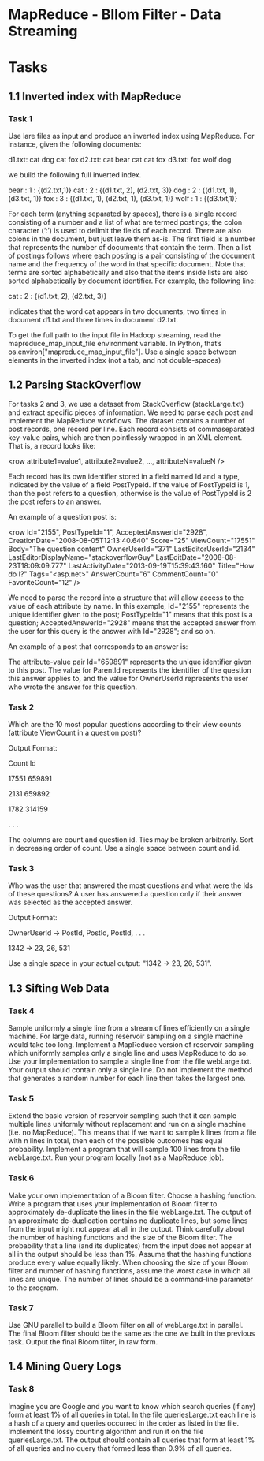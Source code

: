 # MapReduce - Bllom Filter - Data Streaming

# Tasks

## 1.1 Inverted index with MapReduce

### Task 1
Use lare files as input and produce an inverted index using MapReduce. For instance, given the following documents:

d1.txt: cat dog cat fox
d2.txt: cat bear cat cat fox
d3.txt: fox wolf dog

we build the following full inverted index.

bear : 1 : {(d2.txt,1)}
cat : 2 : {(d1.txt, 2), (d2.txt, 3)}
dog : 2 : {(d1.txt, 1), (d3.txt, 1)}
fox : 3 : {(d1.txt, 1), (d2.txt, 1), (d3.txt, 1)}
wolf : 1 : {(d3.txt,1)}

For each term (anything separated by spaces), there is a single record consisting of a number and
a list of what are termed postings; the colon character (‘:’) is used to delimit the fields of each record.
There are also colons in the document, but just leave them as-is. The first field is a number that represents
the number of documents that contain the term. Then a list of postings follows where each posting
is a pair consisting of the document name and the frequency of the word in that specific document. Note
that terms are sorted alphabetically and also that the items inside lists are also sorted alphabetically by
document identifier. For example, the following line:

cat : 2 : {(d1.txt, 2), (d2.txt, 3)}

indicates that the word cat appears in two documents, two times in document d1.txt and three times
in document d2.txt.

To get the full path to the input file in Hadoop streaming, read the mapreduce_map_input_file environment
variable. In Python, that’s os.environ["mapreduce_map_input_file"]. Use a single space
between elements in the inverted index (not a tab, and not double-spaces)

## 1.2 Parsing StackOverflow
For tasks 2 and 3, we use a dataset from StackOverflow (stackLarge.txt) and extract specific
pieces of information. We need to parse each post and implement the MapReduce workflows.
The dataset contains a number of post records, one record per line. Each record consists of commaseparated
key-value pairs, which are then pointlessly wrapped in an XML element. That is, a record
looks like:

<row attribute1=value1, attribute2=value2, ..., attributeN=valueN />

Each record has its own identifier stored in a field named Id and a type, indicated by the value of a field
PostTypeId. If the value of PostTypeId is 1, than the post refers to a question, otherwise is the value of
PostTypeId is 2 the post refers to an answer.

An example of a question post is:

<row Id="2155", PostTypeId="1", AcceptedAnswerId="2928", CreationDate="2008-08-05T12:13:40.640" Score="25" ViewCount="17551" Body="The question content" OwnerUserId="371" LastEditorUserId="2134" LastEditorDisplayName="stackoverflowGuy" LastEditDate="2008-08-23T18:09:09.777" LastActivityDate="2013-09-19T15:39:43.160" Title="How do I?" Tags="&lt;asp.net&gt;" AnswerCount="6" CommentCount="0" FavoriteCount="12" />

We need to parse the record into a structure that will allow access to the value of each attribute
by name. In this example, Id="2155" represents the unique identifier given to the post; PostTypeId="1"
means that this post is a question; AcceptedAnswerId="2928" means that the accepted answer from the
user for this query is the answer with Id="2928"; and so on.

An example of a post that corresponds to an answer is:

<row Id="659891" PostTypeId="2" ParentId="659089" CreationDate="2009-03-18T20:07:44.843" Score="1" Body="Description of the problem" OwnerUserId="45756" OwnerDisplayName="terminator" LastActivityDate="2009-03-18T20:07:44.843" CommentCount="0" />

The attribute-value pair Id="659891" represents the unique identifier given to this post. The value
for ParentId represents the identifier of the question this answer applies to, and the value for OwnerUserId
represents the user who wrote the answer for this question.

### Task 2
Which are the 10 most popular questions according to their view counts (attribute ViewCount in a question
post)? 

Output Format: 

Count Id

17551 659891

2131 659892

1782 314159

. . .

The columns are count and question id. Ties may be broken arbitrarily. Sort in decreasing order of
count. Use a single space between count and id.

### Task 3
Who was the user that answered the most questions and what were the Ids of these questions? A user
has answered a question only if their answer was selected as the accepted answer. 

Output Format:

OwnerUserId -> PostId, PostId, PostId, . . .

1342 -> 23, 26, 531

Use a single space in your actual output: “1342 -> 23, 26, 531”.

## 1.3 Sifting Web Data

### Task 4
Sample uniformly a single line from a stream of lines efficiently on a single
machine. For large data, running reservoir sampling on a single machine would take too long. Implement
a MapReduce version of reservoir sampling which uniformly samples only a single line and uses
MapReduce to do so. Use your implementation to sample a single line from the file webLarge.txt.
Your output should contain only a single line. Do not implement the method that generates a random
number for each line then takes the largest one.

### Task 5
Extend the basic version of reservoir sampling such that it can sample multiple lines uniformly without
replacement and run on a single machine (i.e. no MapReduce). This means that if we want to sample
k lines from a file with n lines in total, then each of the possible outcomes has equal probability.
Implement a program that will sample 100 lines from the file webLarge.txt. Run your program locally
(not as a MapReduce job).

### Task 6
Make your own implementation of a Bloom filter. Choose a hashing function.
Write a program that uses your implementation of Bloom filter to approximately de-duplicate the lines
in the file webLarge.txt. The output of an approximate de-duplication contains no duplicate lines, but
some lines from the input might not appear at all in the output. Think carefully about the
number of hashing functions and the size of the Bloom filter. The probability that a line (and its
duplicates) from the input does not appear at all in the output should be less than 1%. Assume
that the hashing functions produce every value equally likely. When choosing the size of your Bloom
filter and number of hashing functions, assume the worst case in which all lines are unique.
The number of lines should be a command-line parameter to the program.

### Task 7
Use GNU parallel to build a Bloom filter on all of webLarge.txt in parallel. The final Bloom filter
should be the same as the one we built in the previous task. Output the final Bloom filter, in
raw form.

## 1.4 Mining Query Logs

### Task 8
Imagine you are Google and you want to know which search queries (if any) form at least 1% of all
queries in total. In the file queriesLarge.txt each line is a hash of a query and queries occurred in the
order as listed in the file. Implement the lossy counting algorithm and run it on the file queriesLarge.txt.
The output should contain all queries that form at least 1% of all queries and no query that formed less
than 0.9% of all queries.